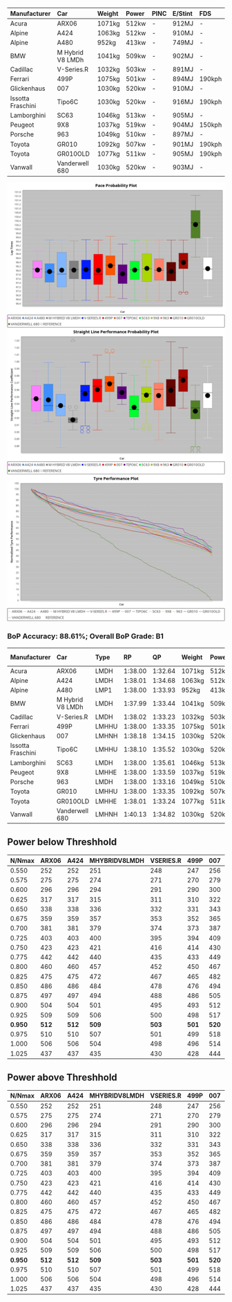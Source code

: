 |Manufacturer|Car|Weight|Power|PINC|E/Stint|FDS|
|:-|:-|:-|:-|:-|:-|:-|
|Acura|ARX06|1071kg|512kw|-|912MJ|-|
|Alpine|A424|1063kg|512kw|-|910MJ|-|
|Alpine|A480|952kg|413kw|-|749MJ|-|
|BMW|M Hybrid V8 LMDh|1041kg|509kw|-|902MJ|-|
|Cadillac|V-Series.R|1032kg|503kw|-|891MJ|-|
|Ferrari|499P|1075kg|501kw|-|894MJ|190kph|
|Glickenhaus|007|1030kg|520kw|-|910MJ|-|
|Issotta Fraschini|Tipo6C|1030kg|520kw|-|916MJ|190kph|
|Lamborghini|SC63|1046kg|513kw|-|905MJ|-|
|Peugeot|9X8|1037kg|519kw|-|904MJ|150kph|
|Porsche|963|1049kg|510kw|-|897MJ|-|
|Toyota|GR010|1092kg|507kw|-|901MJ|190kph|
|Toyota|GR010OLD|1077kg|511kw|-|905MJ|190kph|
|Vanwall|Vanderwell 680|1030kg|520kw|-|903MJ|-|

![PACECHART](./IMG/ACOMETHOD.png)
![STRAIGHTLINEPERFORMANCECHART](./IMG/ACOMETHOD_sp.png)
![TYREPERFORMANCECHART](./IMG/ACOMETHOD_tw.png)

### BoP Accuracy: 88.61%; Overall BoP Grade: B1
|Manufacturer|Car|Type|RP|QP|Weight|Power¹|Threshhold|PINC|Power²|E/Stint|AVG Vmax|FDS|RDLC|L/Stint|BOP-Grade|ModelAccuracy|ModelPoints|Match%|
|:-|:-|:-|:-|:-|:-|:-|:-|:-|:-|:-|:-|:-|:-|:-|:-|:-|:-|:-|
|Acura|ARX06|LMDH|1:38.00|1:32.64|1071kg|512kw|210.0kph|-|512kw|912MJ|313.15kph|-|1.00|29|-C1|100.00%|995|79.22%|
|Alpine|A424|LMDH|1:38.01|1:34.68|1063kg|512kw|210.0kph|-|512kw|910MJ|313.17kph|-|1.00|29|~A1|81.15%|521|99.64%|
|Alpine|A480|LMP1|1:38.00|1:33.93|952kg|413kw|210.0kph|-|413kw|749MJ|308.97kph|-|0.98|27|~A1|67.92%|957|100.00%|
|BMW|M Hybrid V8 LMDh|LMDH|1:37.99|1:33.44|1041kg|509kw|210.0kph|-|509kw|902MJ|310.18kph|-|1.03|29|-A2|98.60%|1690|91.93%|
|Cadillac|V-Series.R|LMDH|1:38.02|1:33.23|1032kg|503kw|210.0kph|-|503kw|891MJ|314.59kph|-|1.03|29|+A2|91.10%|1770|94.64%|
|Ferrari|499P|LMHHU|1:38.00|1:33.35|1075kg|501kw|210.0kph|-|501kw|894MJ|314.28kph|190kph|1.02|29|~A1|84.26%|2292|100.00%|
|Glickenhaus|007|LMHNH|1:38.18|1:34.15|1030kg|520kw|210.0kph|-|520kw|910MJ|318.80kph|-|0.96|29|~A1|94.63%|1605|100.00%|
|Issotta Fraschini|Tipo6C|LMHHU|1:38.10|1:35.52|1030kg|520kw|210.0kph|-|520kw|916MJ|316.77kph|190kph|1.08|29|+B1|66.67%|96|86.54%|
|Lamborghini|SC63|LMDH|1:38.00|1:35.61|1046kg|513kw|210.0kph|-|513kw|905MJ|312.13kph|-|1.04|29|+B1|96.77%|419|88.35%|
|Peugeot|9X8|LMHHE|1:38.00|1:33.59|1037kg|519kw|210.0kph|-|519kw|904MJ|314.99kph|150kph|1.03|29|~A1|83.63%|2468|100.00%|
|Porsche|963|LMDH|1:38.00|1:33.16|1049kg|510kw|210.0kph|-|510kw|897MJ|314.56kph|-|1.02|29|~A1|93.14%|5746|95.99%|
|Toyota|GR010|LMHHU|1:38.00|1:33.35|1092kg|507kw|210.0kph|-|507kw|901MJ|313.98kph|190kph|1.00|29|~A1|87.37%|3154|98.77%|
|Toyota|GR010OLD|LMHHE|1:38.01|1:33.24|1077kg|511kw|210.0kph|-|511kw|905MJ|317.16kph|190kph|1.01|29|~A1|89.81%|1393|97.86%|
|Vanwall|Vanderwell 680|LMHNH|1:40.13|1:34.82|1030kg|520kw|210.0kph|-|520kw|903MJ|311.62kph|-|1.02|29|+Ω1|90.28%|604|7.59%|

## Power below Threshhold
|N/Nmax|ARX06|A424|MHYBRIDV8LMDH|VSERIES.R|499P|007|TIPO6C|SC63|9X8|963|GR010|GR010OLD|VANDERWELL680|​|RPM|A480|
|:-|:-|:-|:-|:-|:-|:-|:-|:-|:-|:-|:-|:-|:-|:-|:-|:-|
|0.550|252|252|251|248|247|256|256|253|256|251|250|252|256|​|--|-|
|0.575|275|275|274|271|270|279|279|276|279|274|273|275|279|​|--|-|
|0.600|296|296|294|291|290|300|300|296|299|295|293|295|300|​|--|-|
|0.625|317|317|315|311|310|322|322|317|321|316|314|316|322|​|--|-|
|0.650|338|338|336|332|331|343|343|338|342|337|335|337|343|​|--|-|
|0.675|359|359|357|353|352|365|365|360|364|358|356|359|365|​|--|-|
|0.700|381|381|379|374|373|387|387|382|386|380|377|380|387|​|--|-|
|0.725|403|403|400|395|394|409|409|403|408|401|399|402|409|​|--|-|
|0.750|423|423|421|416|414|430|430|424|429|422|419|422|430|​|--|-|
|0.775|442|442|440|435|433|449|449|443|448|441|438|441|449|​|5000|242|
|0.800|460|460|457|452|450|467|467|461|466|458|455|459|467|​|5500|286|
|0.825|475|475|472|467|465|482|482|476|481|473|470|474|482|​|6000|320|
|0.850|486|486|484|478|476|494|494|487|493|485|482|485|494|​|6500|361|
|0.875|497|497|494|488|486|505|505|498|504|495|492|496|505|​|7000|404|
|0.900|504|504|501|495|493|512|512|505|511|502|499|503|512|​|7500|414|
|0.925|509|509|506|500|498|517|517|510|516|507|504|508|517|​|8000|410|
|**0.950**|**512**|**512**|**509**|**503**|**501**|**520**|**520**|**513**|**519**|**510**|**507**|**511**|**520**|**​**|**8500**|**413**|
|0.975|510|510|507|501|499|518|518|511|517|508|505|509|518|​|9000|207|
|1.000|506|506|504|498|496|514|514|507|513|505|502|505|514|​|--|-|
|1.025|437|437|435|430|428|444|444|438|443|436|433|436|444|​|--|-|

## Power above Threshhold
|N/Nmax|ARX06|A424|MHYBRIDV8LMDH|VSERIES.R|499P|007|TIPO6C|SC63|9X8|963|GR010|GR010OLD|VANDERWELL680|​|RPM|A480|
|:-|:-|:-|:-|:-|:-|:-|:-|:-|:-|:-|:-|:-|:-|:-|:-|:-|
|0.550|252|252|251|248|247|256|256|253|256|251|250|252|256|​|--|-|
|0.575|275|275|274|271|270|279|279|276|279|274|273|275|279|​|--|-|
|0.600|296|296|294|291|290|300|300|296|299|295|293|295|300|​|--|-|
|0.625|317|317|315|311|310|322|322|317|321|316|314|316|322|​|--|-|
|0.650|338|338|336|332|331|343|343|338|342|337|335|337|343|​|--|-|
|0.675|359|359|357|353|352|365|365|360|364|358|356|359|365|​|--|-|
|0.700|381|381|379|374|373|387|387|382|386|380|377|380|387|​|--|-|
|0.725|403|403|400|395|394|409|409|403|408|401|399|402|409|​|--|-|
|0.750|423|423|421|416|414|430|430|424|429|422|419|422|430|​|--|-|
|0.775|442|442|440|435|433|449|449|443|448|441|438|441|449|​|5000|242|
|0.800|460|460|457|452|450|467|467|461|466|458|455|459|467|​|5500|286|
|0.825|475|475|472|467|465|482|482|476|481|473|470|474|482|​|6000|320|
|0.850|486|486|484|478|476|494|494|487|493|485|482|485|494|​|6500|361|
|0.875|497|497|494|488|486|505|505|498|504|495|492|496|505|​|7000|404|
|0.900|504|504|501|495|493|512|512|505|511|502|499|503|512|​|7500|414|
|0.925|509|509|506|500|498|517|517|510|516|507|504|508|517|​|8000|410|
|**0.950**|**512**|**512**|**509**|**503**|**501**|**520**|**520**|**513**|**519**|**510**|**507**|**511**|**520**|**​**|**8500**|**413**|
|0.975|510|510|507|501|499|518|518|511|517|508|505|509|518|​|9000|207|
|1.000|506|506|504|498|496|514|514|507|513|505|502|505|514|​|--|-|
|1.025|437|437|435|430|428|444|444|438|443|436|433|436|444|​|--|-|
